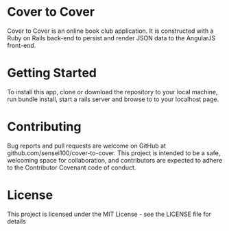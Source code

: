 # Cover to Cover

Cover to Cover is an online book club application. It is constructed with a Ruby on Rails back-end to persist and render JSON data to the AngularJS front-end.

# Getting Started

To install this app, clone or download the repository to your local machine, run bundle install, start a rails server and browse to to your localhost page.

# Contributing

Bug reports and pull requests are welcome on GitHub at github.com/sensei100/cover-to-cover. This project is intended to be a safe, welcoming space for collaboration, and contributors are expected to adhere to the Contributor Covenant code of conduct.

# License

This project is licensed under the MIT License - see the LICENSE file for details
